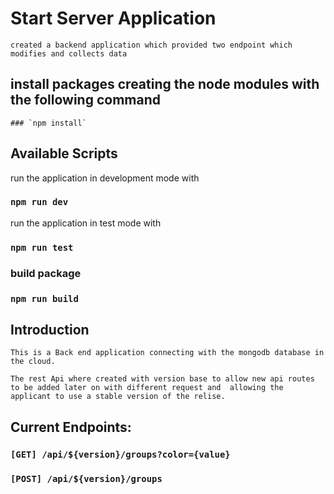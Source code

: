 # Start Server Application
    created a backend application which provided two endpoint which modifies and collects data
## install packages creating the node modules with the following command 
    ### `npm install`

## Available Scripts
 run the application in development mode with 
 ###  ```npm run dev```
 run the application in test mode with 
 ### ```npm run test```

 ### build package 
 ### ```npm run build```



## Introduction 
    This is a Back end application connecting with the mongodb database in the cloud.

    The rest Api where created with version base to allow new api routes to be added later on with different request and  allowing the applicant to use a stable version of the relise. 


## Current Endpoints: 
    
### `[GET] /api/${version}/groups?color={value}`
### `[POST] /api/${version}/groups`
